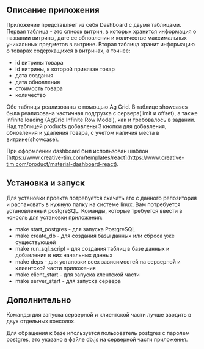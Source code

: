 ## Описание приложения
Приложение представляет из себя Dashboard с двумя таблицами. Первая таблица - это список витрин, в которых хранится информация о названии витрины, дате ее обновления и количестве максимальных уникальных предметов в витрине. Вторая таблица хранит информацию о товарах содержащихся в витринах, а точнее: 
  - id витрины товара
  - id витрины, к которой привязан товар
  - дата создания
  - дата обновления
  - стоимость товара
  - количество

Обе таблицы реализованы с помощью Ag Grid. В таблице showcases была реализована частичная подгрузка с сервера(limit и offset), а также infinite loading (AgGrid Infinite Row Model), как и требовалось в задании. Над таблицей products добавлены 3 кнопки для добавления, обновления и удаления товара, с учетом наличия места в витрине(showcase).

При оформлении dashboard был использован шаблон [https://www.creative-tim.com/templates/react](https://www.creative-tim.com/product/material-dashboard-react).
## Установка и запуск
Для установки проекта потребуется скачать его с данного репозитория и распаковать в нужную папку на системе linux.
Вам потребуется установленный postgreSQL. 
Команды, которые требуется ввести в консоль для установки приложения:
  -  make start_postgres - для запуска PostgreSQL
  -  make create_db - для создания базы данных или сброса уже существующей
  -  make run_sql_script - для создания таблиц в базе данных и добавления в них начальных данных
  -  make deps - для установки всех зависимостей на серверной и клиентской части приложения
  -  make client_start - для запуска клентской части
  -  make server_start - для запуска сервера
## Дополнительно
Команды для запуска серверной и клиентской части лучше вводить в двух отдельных консолях.

Для обращения к базе ипользуется пользователь postgres с паролем postgres, это указано в файле db.js на серверной части приложения. 

